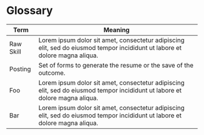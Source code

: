 # Glossary

Term                                                  | Meaning
------------------------------------------------------|--------
<span id="raw-skill">Raw Skill</span> | Lorem ipsum dolor sit amet, consectetur adipiscing elit, sed do eiusmod tempor incididunt ut labore et dolore magna aliqua.
<span id="posting">Posting</span> | Set of forms to generate the resume or the save of the outcome.
<span id="foo">Foo</span>                      | Lorem ipsum dolor sit amet, consectetur adipiscing elit, sed do eiusmod tempor incididunt ut labore et dolore magna aliqua.
<span id="bar">Bar</span>                    |  Lorem ipsum dolor sit amet, consectetur adipiscing elit, sed do eiusmod tempor incididunt ut labore et dolore magna aliqua.
